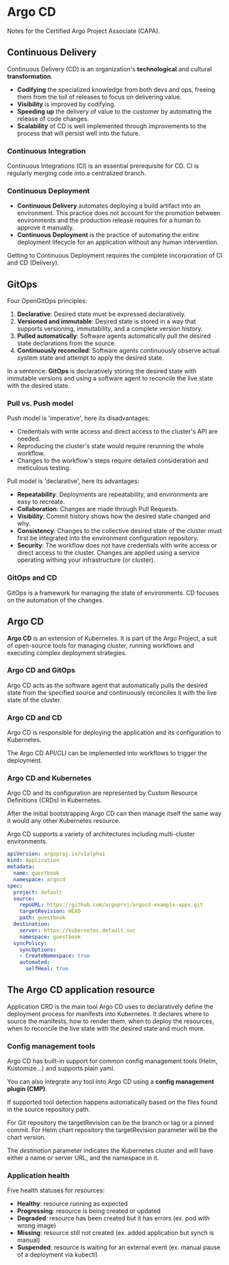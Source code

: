 # Argo CD
Notes for the Certified Argo Project Associate (CAPA).

## Continuous Delivery
Continuous Delivery (CD) is an organization's __technological__ and cultural __transformation__.

- __Codifying__ the specialized knowledge from both devs and ops, freeing them from the toil of releases to focus on delivering value.
- __Visibility__ is improved by codifying.
- __Speeding up__ the delivery of value to the customer by automating the release of code changes.
- __Scalability__ of CD is well implemented through improvements to the process that will persist well into the future.

### Continuous Integration
Continuous Integrations (CI) is an essential prerequisite for CD.
CI is regularly merging code into a centralized branch.

### Continuous Deployment
- __Continuous Delivery__ automates deploying a build artifact into an environment. This practice does not account for the promotion between environments and the production release requires for a human to approve it manually.
- __Continuous Deployment__ is the practice of automating the entire deployment lifecycle for an application without any human intervention.

Getting to Continuous Deployment requires the complete incorporation of CI and CD (Delivery).

## GitOps

Four OpenGitOps principles:

1. __Declarative__: Desired state must be expressed declaratively.
2. __Versioned and immutable__: Desired state is stored in a way that supports versioning, immutability, and a complete version history.
3. __Pulled automatically__: Software agents automatically pull the desired state declarations from the source.
4. __Continuously reconciled__: Software agents continuously observe actual system state and attempt to apply the desired state.

In a sentence: __GitOps__ is declaratively storing the desired state with immutable versions and using a software agent to reconcile the live state with the desired state.

### Pull vs. Push model

Push model is 'imperative', here its disadvantages:
- Credentials with write access and direct access to the cluster's API are needed.
- Reproducing the cluster's state would require rerunning the whole workflow.
- Changes to the workflow's steps require detailed consideration and meticulous testing.

Pull model is 'declarative', here its advantages:
- __Repeatability__: Deployments are repeatability, and environments are easy to recreate.
- __Collaboration__: Changes are made through Pull Requests.
- __Visibility__: Commit history shows how the desired state changed and why.
- __Consistency__: Changes to the collective desired state of the cluster must first be integrated into the environment configuration repository.
- __Security__: The workflow does not have credentials with write access or direct access to the cluster. Changes are applied using a service operating withing your infrastructure (or cluster).

### GitOps and CD
GitOps is a framework for managing the state of environments.
CD focuses on the automation of the changes.

## Argo CD

__Argo CD__ is an extension of Kubernetes. It is part of the Argo Project, a suit of open-source tools for managing cluster, running workflows and executing complex deployment strategies.

### Argo CD and GitOps

Argo CD acts as the software agent that automatically pulls the desired state from the specified source and continuously reconciles it with the live state of the cluster.

### Argo CD and CD

Argo CD is responsible for deploying the application and its configuration to Kubernetes.

The Argo CD API/CLI can be implemented into workflows to trigger the deployment.

### Argo CD and Kubernetes
Argo CD and its configuration are represented by Custom Resource Definitions (CRDs) in Kubernetes.

After the initial bootstrapping Argo CD can then manage itself the same way it would any other Kubernetes resource.

Argo CD supports a variety of architectures including multi-cluster environments.

```yaml
apiVersion: argoproj.io/v1alpha1
kind: Application
metadata:
  name: guestbook
  namespace: argocd
spec:
  project: default
  source:
    repoURL: https://github.com/argoproj/argocd-example-apps.git
    targetRevision: HEAD
    path: guestbook
  destination:
    server: https://kubernetes.default.svc
    namespace: guestbook
  syncPolicy:
    syncOptions:
    - CreateNamespace: true
    automated:
      selfHeal: true
```

## The Argo CD application resource

Application CRD is the main tool Argo CD uses to declaratively define the deployment process for manifests into Kubernetes. It declares where to source the manifests, how to render them, when to deploy the resources, when to reconcile the live state with the desired state and much more.

### Config management tools
Argo CD has built-in support for common config management tools (Helm, Kustomize...) and supports plain yaml. 

You can also integrate any tool  into Argo CD using a **config management plugin (CMP)**.

If supported tool detection happens automatically based on the files found in the source repository path.

For Git repository the targetRevision can be the branch or tag or a pinned commit. For Helm chart repository the targetRevision parameter will be the chart version.

The *destination* parameter indicates the Kubernetes cluster and will have either a name or server URL, and the namespace in it.

### Application health

Five health statuses for resources:
- **Healthy**: resource running as expected
- **Progressing**: resource is being created or updated
- **Degraded**: resource has been created but it has errors (ex. pod with wrong image)
- **Missing**: resource still not created (ex. added application but synch is manual)
- **Suspended**: resource is waiting for an external event (ex. manual pause of a deployment via kubectl)
